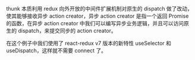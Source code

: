 thunk 本质利用 redux 向外开放的中间件扩展机制对原生的 dispatch 做了改动，使其能够接收异步 action creator，异步 action creator 是指一个返回 Promise 的函数，在异步 action creator 中我们可以编写异步业务逻辑，并且可以访问原生的 dispatch，来提交同步的 action creator。

在这个例子中我们使用了 react-redux v7 版本的新特性 useSelector 和 useDispatch，这样就不需要 connect 了。
